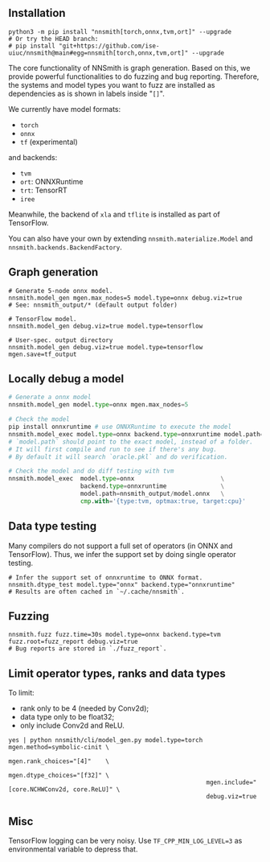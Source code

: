 ## Installation

```shell
python3 -m pip install "nnsmith[torch,onnx,tvm,ort]" --upgrade
# Or try the HEAD branch:
# pip install "git+https://github.com/ise-uiuc/nnsmith@main#egg=nnsmith[torch,onnx,tvm,ort]" --upgrade
```

The core functionality of NNSmith is graph generation.
Based on this, we provide powerful functionalities to do fuzzing and bug reporting.
Therefore, the systems and model types you want to fuzz are installed as dependencies as is shown in labels inside "`[]`".

We currently have model formats:
- `torch`
- `onnx`
- `tf` (experimental)

and backends:
- `tvm`
- `ort`: ONNXRuntime
- `trt`: TensorRT
- `iree`

Meanwhile, the backend of `xla` and `tflite` is installed as part of TensorFlow.

You can also have your own by extending `nnsmith.materialize.Model` and `nnsmith.backends.BackendFactory`.

## Graph generation

```shell
# Generate 5-node onnx model.
nnsmith.model_gen mgen.max_nodes=5 model.type=onnx debug.viz=true
# See: nnsmith_output/* (default output folder)

# TensorFlow model.
nnsmith.model_gen debug.viz=true model.type=tensorflow

# User-spec. output directory
nnsmith.model_gen debug.viz=true model.type=tensorflow mgen.save=tf_output
```

## Locally debug a model

```python
# Generate a onnx model
nnsmith.model_gen model.type=onnx mgen.max_nodes=5

# Check the model
pip install onnxruntime # use ONNXRuntime to execute the model
nnsmith.model_exec model.type=onnx backend.type=onnxruntime model.path=nnsmith_output/model.onnx
# `model.path` should point to the exact model, instead of a folder.
# It will first compile and run to see if there's any bug.
# By default it will search `oracle.pkl` and do verification.

# Check the model and do diff testing with tvm
nnsmith.model_exec  model.type=onnx                        \
                    backend.type=onnxruntime               \
                    model.path=nnsmith_output/model.onnx   \
                    cmp.with='{type:tvm, optmax:true, target:cpu}'
```

## Data type testing

Many compilers do not support a full set of operators (in ONNX and TensorFlow). Thus, we infer the support set by doing single operator testing.

```shell
# Infer the support set of onnxruntime to ONNX format.
nnsmith.dtype_test model.type="onnx" backend.type="onnxruntime"
# Results are often cached in `~/.cache/nnsmith`.
```

## Fuzzing

```shell
nnsmith.fuzz fuzz.time=30s model.type=onnx backend.type=tvm fuzz.root=fuzz_report debug.viz=true
# Bug reports are stored in `./fuzz_report`.
```

## Limit operator types, ranks and data types

To limit:
- rank only to be 4 (needed by Conv2d);
- data type only to be float32;
- only include Conv2d and ReLU.

```shell
yes | python nnsmith/cli/model_gen.py model.type=torch mgen.method=symbolic-cinit \
                                                       mgen.rank_choices="[4]"    \
                                                       mgen.dtype_choices="[f32]" \
                                                       mgen.include="[core.NCHWConv2d, core.ReLU]" \
                                                       debug.viz=true
```

## Misc

TensorFlow logging can be very noisy. Use `TF_CPP_MIN_LOG_LEVEL=3` as environmental variable to depress that.

